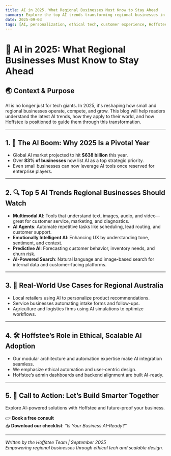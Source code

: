 ```yaml
---
title: AI in 2025. What Regional Businesses Must Know to Stay Ahead
summary: Explore the top AI trends transforming regional businesses in 2025—from multimodal tools to predictive analytics—and how Hoffstee empowers ethical, scalable adoption.
date: 2025-09-03
tags: [AI, personalization, ethical tech, customer experience, Hoffstee]
---
```



# 🧠 AI in 2025: What Regional Businesses Must Know to Stay Ahead

## 🌏 Context & Purpose

AI is no longer just for tech giants. In 2025, it's reshaping how small and regional businesses operate, compete, and grow. This blog will help readers understand the latest AI trends, how they apply to their world, and how Hoffstee is positioned to guide them through this transformation.

---

## 1. 🚀 The AI Boom: Why 2025 Is a Pivotal Year

- Global AI market projected to hit **$638 billion** this year.
- Over **83% of businesses** now list AI as a top strategic priority.
- Even small businesses can now leverage AI tools once reserved for enterprise players.

---

## 2. 🔍 Top 5 AI Trends Regional Businesses Should Watch

- **Multimodal AI**: Tools that understand text, images, audio, and video—great for customer service, marketing, and diagnostics.
- **AI Agents**: Automate repetitive tasks like scheduling, lead routing, and customer support.
- **Emotionally Intelligent AI**: Enhancing UX by understanding tone, sentiment, and context.
- **Predictive AI**: Forecasting customer behavior, inventory needs, and churn risk.
- **AI-Powered Search**: Natural language and image-based search for internal data and customer-facing platforms.

---

## 3. 🌾 Real-World Use Cases for Regional Australia

- Local retailers using AI to personalize product recommendations.
- Service businesses automating intake forms and follow-ups.
- Agriculture and logistics firms using AI simulations to optimize workflows.

---

## 4. 🛠️ Hoffstee’s Role in Ethical, Scalable AI Adoption

- Our modular architecture and automation expertise make AI integration seamless.
- We emphasize ethical automation and user-centric design.
- Hoffstee’s admin dashboards and backend alignment are built AI-ready.

---

## 5. 📣 Call to Action: Let’s Build Smarter Together

Explore AI-powered solutions with Hoffstee and future-proof your business.

👉 **Book a free consult**  
📥 **Download our checklist**: *“Is Your Business AI-Ready?”*

---

*Written by the Hoffstee Team | September 2025*  
*Empowering regional businesses through ethical tech and scalable design.*